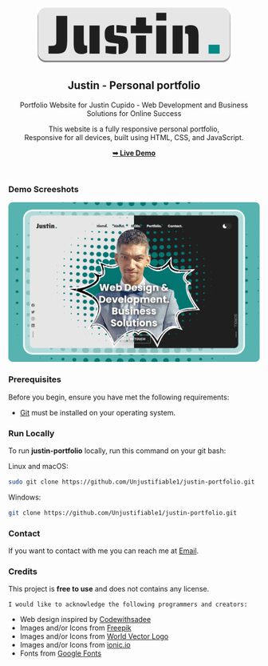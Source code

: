 <div align="center">
  
  <br />
  <br />
  
  <img src="./readme-images/project-logo.png" />

  <h2 align="center">Justin - Personal portfolio</h2>

  Portfolio Website for Justin Cupido - Web Development and Business Solutions for Online Success

  This website is a fully responsive personal portfolio, <br />Responsive for all devices, built using HTML, CSS, and JavaScript.

  <a href="https://unjustifiable1.github.io/justin-portfolio/"><strong>➥ Live Demo</strong></a>

</div>

<br />

### Demo Screeshots

![Justin Portfolio Desktop Demo](./readme-images/desktop.png "Desktop Demo")

### Prerequisites

Before you begin, ensure you have met the following requirements:

* [Git](https://git-scm.com/downloads "Download Git") must be installed on your operating system.

### Run Locally

To run **justin-portfolio** locally, run this command on your git bash:

Linux and macOS:

```bash
sudo git clone https://github.com/Unjustifiable1/justin-portfolio.git
```

Windows:

```bash
git clone https://github.com/Unjustifiable1/justin-portfolio.git
```

### Contact

If you want to contact with me you can reach me at [Email](mailto:connect@redcapeintel.com).

### Credits

This project is **free to use** and does not contains any license.

```
I would like to acknowledge the following programmers and creators:
```

* Web design inspired by [Codewithsadee](https://codewithsadee.github.io)
* Images and/or Icons from [Freepik](https://www.freepik.com/)
* Images and/or Icons from [World Vector Logo](https://worldvectorlogo.com/)
* Images and/or Icons from [ionic.io](https://ionic.io/ionicons)
* Fonts from [Google Fonts](https://fonts.google.com/)